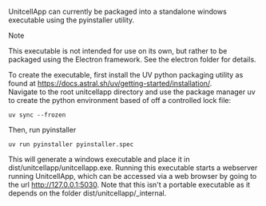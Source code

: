 UnitcellApp can currently be packaged into a standalone windows executable using the pyinstaller utility.

> [!NOTE]
> This executable is not intended for use on its own, but rather to be packaged using the Electron framework.
> See the electron folder for details.

To create the executable, first install the UV python packaging utility as found at https://docs.astral.sh/uv/getting-started/installation/.  
Navigate to the root unitcellapp directory and use the package manager uv to create the python environment based of off a controlled lock file:

```
uv sync --frozen
```

Then, run pyinstaller
```
uv run pyinstaller pyinstaller.spec
```

This will generate a windows executable and place it in dist/unitcellapp/unitcellapp.exe.
Running this executable starts a webserver running UnitcellApp, which can be accessed via a web browser by going to the url http://127.0.0.1:5030.
Note that this isn't a portable executable as it depends on the folder dist/unitcellapp/_internal.


